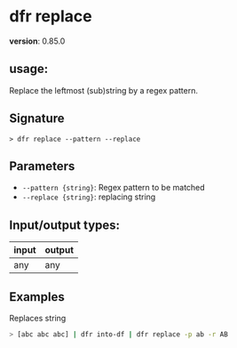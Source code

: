 # dfr replace

**version**: 0.85.0

## **usage**:

Replace the leftmost (sub)string by a regex pattern.

## Signature

`> dfr replace --pattern --replace`

## Parameters

- `--pattern {string}`: Regex pattern to be matched
- `--replace {string}`: replacing string

## Input/output types:

| input | output |
| ----- | ------ |
| any   | any    |

## Examples

Replaces string

```bash
> [abc abc abc] | dfr into-df | dfr replace -p ab -r AB
```
